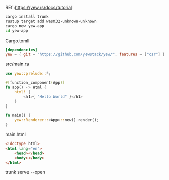 REf :https://yew.rs/docs/tutorial

```sh
cargo install trunk
rustup target add wasm32-unknown-unknown
cargo new yew-app
cd yew-app
```

Cargo.toml
```toml
[dependencies]
yew = { git = "https://github.com/yewstack/yew/", features = ["csr"] }
```

src/main.rs
```rs
use yew::prelude::*;

#[function_component(App)]
fn app() -> Html {
    html! {
        <h1>{ "Hello World" }</h1>
    }
}

fn main() {
    yew::Renderer::<App>::new().render();
}
```
main.html
```html
<!doctype html>
<html lang="en">
    <head></head>
    <body></body>
</html>
```

trunk serve --open
